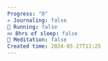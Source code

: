 ```yaml
---
Progress: "0"
✍️ Journaling: false
👟 Running: false
💤 8hrs of sleep: false
🧘 Meditation: false
Created time: 2024-05-27T11:25
---
```

